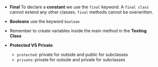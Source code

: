 - **Final**
	To declare a **constant** we use the `final` keyword. 
	A `final class` cannot extend any other classes.
	 `final` methods cannot be overwritten.
	
- **Booleans** use the keyword `boolean`

- Remember to create variables inside the main method in the **Testing Class** 


- **Protected VS Private**
	- `protected`: private for outside and public for subclasses
	- `private`: private for outside and private for subclasses

